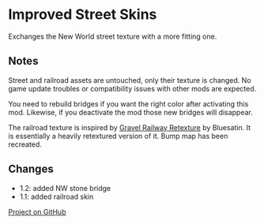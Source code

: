 # Improved Street Skins

Exchanges the New World street texture with a more fitting one.

## Notes

Street and railroad assets are untouched, only their texture is changed.
No game update troubles or compatibility issues with other mods are expected.

You need to rebuild bridges if you want the right color after activating this mod.
Likewise, if you deactivate the mod those new bridges will disappear.

The railroad texture is inspired by [Gravel Railway Retexture](https://www.nexusmods.com/anno1800/mods/391) by Bluesatin.
It is essentially a heavily retextured version of it. Bump map has been recreated.

## Changes

- 1.2: added NW stone bridge
- 1.1: added railroad skin

[Project on GitHub](https://github.com/jakobharder/anno-1800-jakobs-mods)

